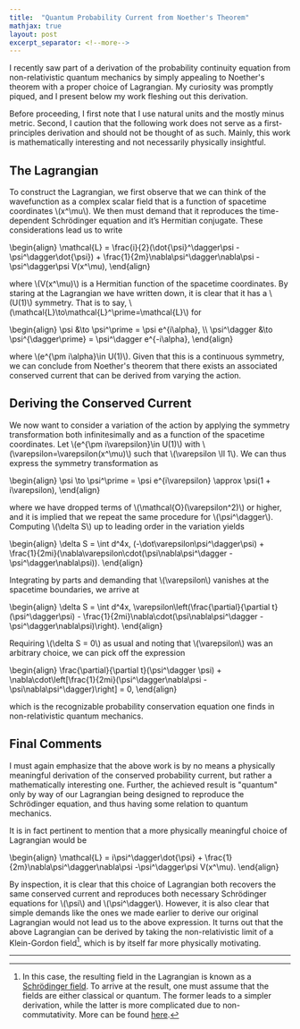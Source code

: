 ```yaml
---
title:  "Quantum Probability Current from Noether's Theorem"
mathjax: true
layout: post
excerpt_separator: <!--more-->
---
```


I recently saw part of a derivation of the probability continuity equation from
non-relativistic quantum mechanics by simply appealing to Noether's theorem with
a proper choice of Lagrangian. My curiosity was promptly piqued, and I present
below my work fleshing out this derivation.

<!--more-->

Before proceeding, I first note that I use natural units and the mostly minus
metric. Second, I caution that the following work does not serve as a
first-principles derivation and should not be thought of as such. Mainly, this 
work is mathematically interesting and not necessarily physically insightful.

## The Lagrangian

To construct the Lagrangian, we first observe that we can think of the
wavefunction as a complex scalar field that is a function of spacetime
coordinates \\(x^\mu\\). We then must demand that it reproduces the
time-dependent Schrödinger equation and it’s Hermitian conjugate. These
considerations lead us to write

\begin{align} 
    \mathcal{L} = \frac{i}{2}(\dot{\psi}^\dagger\psi - \psi^\dagger\dot{\psi}) + \frac{1}{2m}\nabla\psi^\dagger\nabla\psi - \psi^\dagger\psi V(x^\mu), 
\end{align}

where \\(V(x^\mu)\\) is a Hermitian function of the spacetime coordinates. By
staring at the Lagrangian we have written down, it is clear that it has a
\\(U(1)\\) symmetry. That is to say,
\\(\mathcal{L}\to\mathcal{L}^\prime=\mathcal{L}\\) for

<p>
\begin{align} 
    \psi &\to \psi^\prime = \psi e^{i\alpha}, \\
    \psi^\dagger &\to \psi^{\dagger\prime} = \psi^\dagger e^{-i\alpha},
\end{align}
</p>

where \\(e^{\pm i\alpha}\in U(1)\\). Given that this is a continuous symmetry, 
we can conclude from Noether's theorem that there exists an associated conserved 
current that can be derived from varying the action.

## Deriving the Conserved Current

We now want to consider a variation of the action by applying the symmetry
transformation both infinitesimally and as a function of the spacetime
coordinates. Let \\(e^{\pm i\varepsilon}\in U(1)\\) with
\\(\varepsilon=\varepsilon(x^\mu)\\) such that \\(\varepsilon \ll 1\\). We can
thus express the symmetry transformation as

\begin{align}
    \psi \to \psi^\prime = \psi e^{i\varepsilon} \approx \psi(1 + i\varepsilon),
\end{align}

where we have dropped terms of \\(\mathcal{O}(\varepsilon^2)\\) or higher, and
it is implied that we repeat the same procedure for \\(\psi^\dagger\\).
Computing \\(\delta S\\) up to leading order in the variation yields

\begin{align}
    \delta S = \int d^4x\, (-\dot\varepsilon\psi^\dagger\psi) + \frac{1}{2mi}(\nabla\varepsilon\cdot(\psi\nabla\psi^\dagger - \psi^\dagger\nabla\psi)).
\end{align}

Integrating by parts and demanding that \\(\varepsilon\\) vanishes at the
spacetime boundaries, we arrive at 

\begin{align}
    \delta S = \int d^4x\, \varepsilon\left(\frac{\partial}{\partial t}(\psi^\dagger\psi) - \frac{1}{2mi}\nabla\cdot(\psi\nabla\psi^\dagger - \psi^\dagger\nabla\psi)\right).
\end{align}

Requiring \\(\delta S = 0\\) as usual and noting that \\(\varepsilon\\) was an
arbitrary choice, we can pick off the expression 

\begin{align}
    \frac{\partial}{\partial t}(\psi^\dagger \psi) + \nabla\cdot\left[\frac{1}{2mi}(\psi^\dagger\nabla\psi - \psi\nabla\psi^\dagger)\right] = 0,
\end{align}

which is the recognizable probability conservation equation one finds in
non-relativistic quantum mechanics. 

## Final Comments

I must again emphasize that the above work is by no means a physically
meaningful derivation of the conserved probability current, but rather a
mathematically interesting one. Further, the achieved result is "quantum" only
by way of our Lagrangian being designed to reproduce the Schrödinger equation,
and thus having some relation to quantum mechanics.

It is in fact pertinent to mention that a more physically meaningful choice of
Lagrangian would be 

\begin{align}
    \mathcal{L} = i\psi^\dagger\dot{\psi} + \frac{1}{2m}\nabla\psi^\dagger\nabla\psi -\psi^\dagger\psi V(x^\mu).
\end{align}

By inspection, it is clear that this choice of Lagrangian both recovers the same
conserved current and reproduces both necessary Schrödinger equations for
\\(\psi\\) and \\(\psi^\dagger\\). However, it is also clear that simple demands
like the ones we made earlier to derive our original Lagrangian would not lead
us to the above expression. It turns out that the above Lagrangian can be
derived by taking the non-relativistic limit of a Klein-Gordon field[^1], which
is by itself far more physically motivating.

---

[^1]: In this case, the resulting field in the Lagrangian is known as a
    [Schrödinger field](https://en.wikipedia.org/wiki/Schr%C3%B6dinger_field).
    To arrive at the result, one must assume that the fields are either
    classical or quantum. The former leads to a simpler derivation, while the
    latter is more complicated due to non-commutativity. More can be found
    [here](https://en.wikipedia.org/wiki/Klein%E2%80%93Gordon_equation#Non-relativistic_limit).
